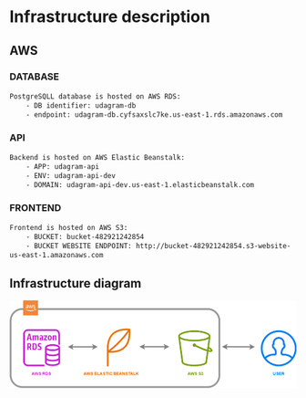 # Infrastructure description

## AWS

### DATABASE
    PostgreSQLL database is hosted on AWS RDS:
        - DB identifier: udagram-db
        - endpoint: udagram-db.cyfsaxslc7ke.us-east-1.rds.amazonaws.com

### API
    Backend is hosted on AWS Elastic Beanstalk:
        - APP: udagram-api
        - ENV: udagram-api-dev
        - DOMAIN: udagram-api-dev.us-east-1.elasticbeanstalk.com 

### FRONTEND
    Frontend is hosted on AWS S3:
        - BUCKET: bucket-482921242854
        - BUCKET WEBSITE ENDPOINT: http://bucket-482921242854.s3-website-us-east-1.amazonaws.com 



## Infrastructure diagram

![diagram](../graphics/Infrastructure.png)